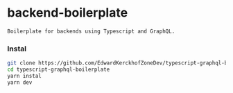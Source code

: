 # backend-boilerplate

```
Boilerplate for backends using Typescript and GraphQL.
```

### Instal

```bash
git clone https://github.com/EdwardKerckhofZoneDev/typescript-graphql-boilerplate.git
cd typescript-graphql-boilerplate
yarn instal
yarn dev
```
